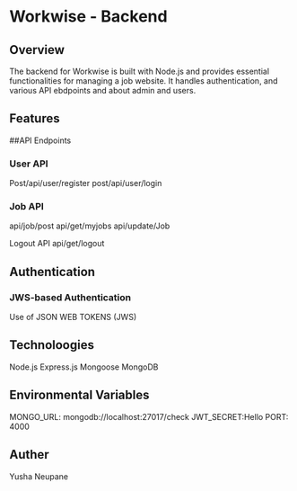 # Workwise - Backend

## Overview
The backend for Workwise is built with Node.js and provides essential functionalities for managing a job website. It handles authentication, and various API ebdpoints and about admin and users.

## Features
##API Endpoints

### User API
 Post/api/user/register
 post/api/user/login

### Job API
api/job/post
api/get/myjobs
api/update/Job


Logout API
api/get/logout


## Authentication
### JWS-based Authentication
Use of JSON WEB TOKENS (JWS)

## Technoloogies
Node.js
Express.js
Mongoose
MongoDB

## Environmental Variables
MONGO_URL: mongodb://localhost:27017/check
JWT_SECRET:Hello
PORT: 4000


## Auther
Yusha Neupane




